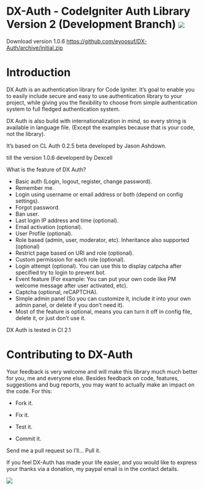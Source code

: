 DX-Auth - CodeIgniter Auth Library Version 2 (Development Branch)
[![](https://www.paypalobjects.com/en_US/i/btn/btn_donateCC_LG.gif)](https://www.paypal.com/cgi-bin/webscr?cmd=_s-xclick&hosted_button_id=YGBGPDLRDQERQ)
=======

Download version 1.0.6 https://github.com/eyoosuf/DX-Auth/archive/initial.zip

Introduction
===

DX Auth is an authentication library for Code Igniter. It’s goal to enable you to easily include secure and easy to use authentication library to your project, while giving you the flexibility to choose from simple authentication system to full fledged authentication system.

DX Auth is also build with internationalization in mind, so every string is available in language file. (Except the examples because that is your code, not the library).

It’s based on CL Auth 0.2.5 beta developed by Jason Ashdown.

till the version 1.0.6 developerd by Dexcell

What is the feature of DX Auth?

  * Basic auth (Login, logout, register, change password).
  * Remember me.
  * Login using username or email address or both (depend on config settings).
  * Forgot password.
  * Ban user.
  * Last login IP address and time (optional).
  * Email activation (optional).
  * User Profile (optional).
  * Role based (admin, user, moderator, etc). Inheritance also supported (optional)
  * Restrict page based on URI and role (optional).
  * Custom permission for each role (optional).
  * Login attempt (optional). You can use this to display catpcha after specified try to login to prevent bot.
  * Event feature (For example: You can put your own code like PM welcome message after user activated, etc).
  * Captcha (optional, reCAPTCHA).
  * Simple admin panel (So you can customize it, include it into your own admin panel, or delete if you don’t need it).
  * Most of the feature is optional, means you can turn it off in config file, delete it, or just don’t use it.

DX Auth is tested in CI 2.1


Contributing to DX-Auth
===
Your feedback is very welcome and will make this library much much better for you, me and everyone else. Besides feedback on code, features, suggestions and bug reports, you may want to actually make an impact on the code. For this:

* Fork it.

* Fix it.

* Test it.

* Commit it.

Send me a pull request so I’ll… Pull it.

If you feel DX-Auth has made your life easier, and you would like to express your thanks via a donation, my paypal email is in the contact details.

[![](https://www.paypalobjects.com/en_US/i/btn/btn_donateCC_LG.gif)](https://www.paypal.com/cgi-bin/webscr?cmd=_s-xclick&hosted_button_id=YGBGPDLRDQERQ)
